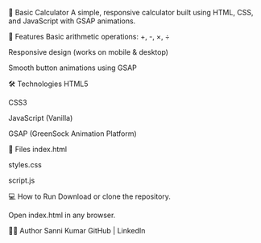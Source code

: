 
📌 Basic Calculator
A simple, responsive calculator built using HTML, CSS, and JavaScript with GSAP animations.

🚀 Features
Basic arithmetic operations: +, -, ×, ÷

Responsive design (works on mobile & desktop)

Smooth button animations using GSAP

🛠 Technologies
HTML5

CSS3

JavaScript (Vanilla)

GSAP (GreenSock Animation Platform)

📂 Files
index.html

styles.css

script.js

💻 How to Run
Download or clone the repository.

Open index.html in any browser.

👨‍💻 Author
Sanni Kumar
GitHub | LinkedIn

